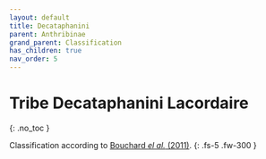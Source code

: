 ```yaml
---
layout: default
title: Decataphanini
parent: Anthribinae
grand_parent: Classification
has_children: true
nav_order: 5
---
```



# Tribe Decataphanini Lacordaire
{: .no_toc }

Classification according to [Bouchard _el al._ (2011)](https://zookeys.pensoft.net/articles.php?id=4001).
{: .fs-5 .fw-300 }
